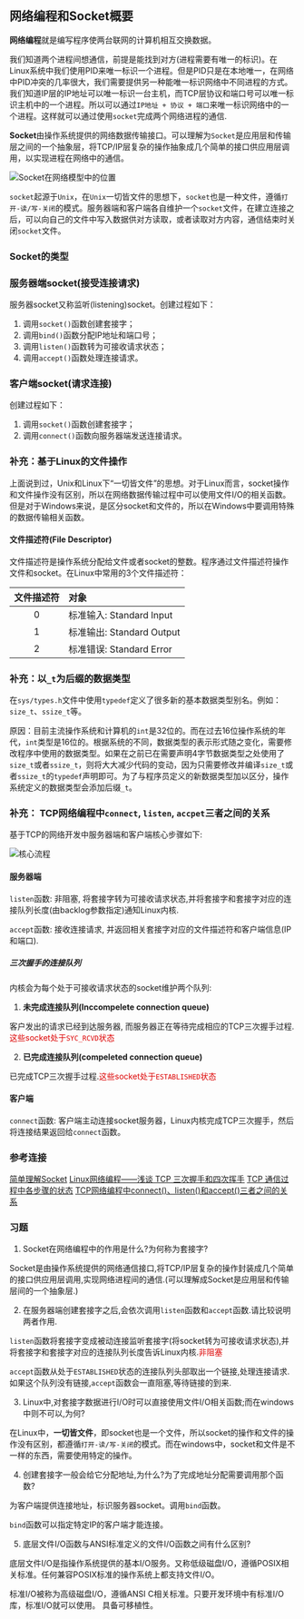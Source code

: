 ## 网络编程和Socket概要

**网络编程**就是编写程序使两台联网的计算机相互交换数据。

我们知道两个进程间想通信，前提是能找到对方(进程需要有唯一的标识)。在Linux系统中我们使用PID来唯一标识一个进程。但是PID只是在本地唯一，在网络中PID冲突的几率很大，我们需要提供另一种能唯一标识网络中不同进程的方式。我们知道IP层的IP地址可以唯一标识一台主机，而TCP层协议和端口号可以唯一标识主机中的一个进程。所以可以通过`IP地址 + 协议 + 端口`来唯一标识网络中的一个进程。这样就可以通过使用`socket`完成两个网络进程的通信.

**Socket**由操作系统提供的网络数据传输接口。可以理解为`Socket`是应用层和传输层之间的一个抽象层，将TCP/IP层复杂的操作抽象成几个简单的接口供应用层调用，以实现进程在网络中的通信。

![Socket在网络模型中的位置](images/socket-position.png)

`socket`起源于`Unix`，在`Unix`一切皆文件的思想下，`socket`也是一种文件，遵循`打开-读/写-关闭`的模式。服务器端和客户端各自维护一个`socket`文件，在建立连接之后，可以向自己的文件中写入数据供对方读取，或者读取对方内容，通信结束时关闭`socket`文件。

### Socket的类型

### 服务器端socket(接受连接请求)

服务器socket又称监听(listening)socket。创建过程如下：

1. 调用`socket()`函数创建套接字；
2. 调用`bind()`函数分配IP地址和端口号；
3. 调用`listen()`函数转为可接收请求状态；
4. 调用`accept()`函数处理连接请求。

### 客户端socket(请求连接)

创建过程如下：

1. 调用`socket()`函数创建套接字；
2. 调用`connect()`函数向服务器端发送连接请求。

### 补充：基于Linux的文件操作

上面说到过，Unix和Linux下“一切皆文件”的思想。对于Linux而言，socket操作和文件操作没有区别，所以在网络数据传输过程中可以使用文件I/O的相关函数。但是对于Windows来说，是区分socket和文件的，所以在Windows中要调用特殊的数据传输相关函数。

#### 文件描述符(File Descriptor)

文件描述符是操作系统分配给文件或者socket的整数。程序通过文件描述符操作文件和socket。在Linux中常用的3个文件描述符：

|文件描述符|对象|
|:---:|:---|
|0|标准输入: Standard Input|
|1|标准输出: Standard Output|
|2|标准错误: Standard Error|

### 补充：以`_t`为后缀的数据类型

在`sys/types.h`文件中使用`typedef`定义了很多新的基本数据类型别名。例如： `size_t`、`ssize_t`等。

原因：目前主流操作系统和计算机的`int`是32位的。而在过去16位操作系统的年代，`int`类型是16位的。根据系统的不同，数据类型的表示形式随之变化，需要修改程序中使用的数据类型。如果在之前已在需要声明4字节数据类型之处使用了`size_t`或者`ssize_t`，则将大大减少代码的变动，因为只需要修改并编译`size_t`或者`ssize_t`的`typedef`声明即可。为了与程序员定义的新数据类型加以区分，操作系统定义的数据类型会添加后缀`_t`。

### 补充： TCP网络编程中`connect`, `listen`, `accpet`三者之间的关系

基于TCP的网络开发中服务器端和客户端核心步骤如下:

![核心流程](images/tcp-flow.png)

#### 服务器端

`listen`函数: 非阻塞, 将套接字转为可接收请求状态,并将套接字和套接字对应的连接队列长度(由backlog参数指定)通知Linux内核.

`accept`函数: 接收连接请求, 并返回相关套接字对应的文件描述符和客户端信息(IP和端口).

##### 三次握手的连接队列

内核会为每个处于可接收请求状态的socket维护两个队列:

1. **未完成连接队列(Inccompelete connection queue)**

客户发出的请求已经到达服务器, 而服务器正在等待完成相应的TCP三次握手过程.<font color="#dd0000">这些socket处于`SYC_RCVD`状态</font>

2. **已完成连接队列(compeleted connection queue)**

已完成TCP三次握手过程.<font color="#dd0000">这些socket处于`ESTABLISHED`状态</font>

#### 客户端

`connect`函数: 客户端主动连接socket服务器，Linux内核完成TCP三次握手，然后将连接结果返回给`connect`函数。

### 参考连接

[简单理解Socket](https://www.cnblogs.com/dolphinX/p/3460545.html)
[Linux网络编程——浅谈 TCP 三次握手和四次挥手](https://blog.csdn.net/tennysonsky/article/details/45622395)
[TCP 通信过程中各步骤的状态](https://blog.csdn.net/tennysonsky/article/details/45646561)
[TCP网络编程中connect()、listen()和accept()三者之间的关系](https://blog.csdn.net/tennysonsky/article/details/45621341)


### 习题

1. Socket在网络编程中的作用是什么?为何称为套接字?

Socket是由操作系统提供的网络通信接口,将TCP/IP层复杂的操作封装成几个简单的接口供应用层调用,实现网络进程间的通信.(可以理解成Socket是应用层和传输层间的一个抽象层.)

2. 在服务器端创建套接字之后,会依次调用`listen`函数和`accept`函数.请比较说明两者作用.

`listen`函数将套接字变成被动连接监听套接字(将socket转为可接收请求状态),并将套接字和套接字对应的连接队列长度告诉Linux内核.<font color="#dd0000">非阻塞</font>

`accept`函数从处于`ESTABLISHED`状态的连接队列头部取出一个链接,处理连接请求.如果这个队列没有链接,`accept`函数会一直阻塞,等待链接的到来.

3. Linux中,对套接字数据进行I/O时可以直接使用文件I/O相关函数;而在windows中则不可以,为何?

在Linux中，**一切皆文件**，即socket也是一个文件，所以socket的操作和文件的操作没有区别，都遵循`打开-读/写-关闭`的模式。而在windows中，socket和文件是不一样的东西，需要使用特定的操作。

4. 创建套接字一般会给它分配地址,为什么?为了完成地址分配需要调用那个函数?

为客户端提供连接地址，标识服务器socket。调用`bind`函数。

`bind`函数可以指定特定IP的客户端才能连接。

5. 底层文件I/O函数与ANSI标准定义的文件I/O函数之间有什么区别?

底层文件I/O是指操作系统提供的基本I/O服务。又称低级磁盘I/O，遵循POSIX相关标准。任何兼容POSIX标准的操作系统上都支持文件I/O。

标准I/O被称为高级磁盘I/O，遵循ANSI C相关标准。只要开发环境中有标准I/O库，标准I/O就可以使用。 具备可移植性。

